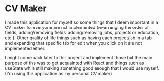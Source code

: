 # CV Maker

I made this application for myself so some things that I deem important in a CV maker for everyone are not implemented (re-arranging the order of fields, adding/removing fields, adding/removing jobs, projects or education, etc.). Other quality of life things such as having each project/job in a tab and expanding that specific tab for edit when you click on it are not implemented either.

I might come back later to this project and implement those but the main purpose of this was to get acquainted with React and things such as useState while still making something good enough that I would use myself. (I'm using this application as my personal CV maker)
